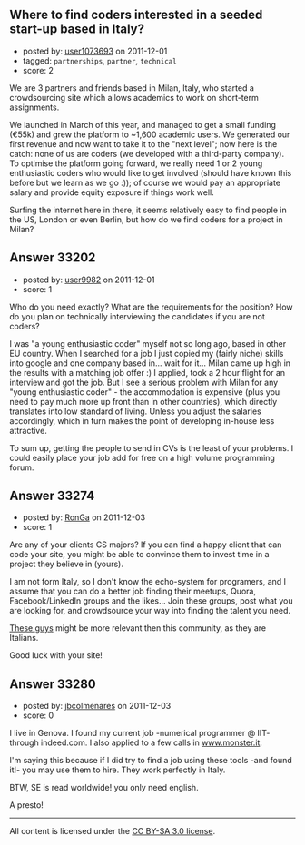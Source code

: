 ## Where to find coders interested in a seeded start-up based in Italy?

- posted by: [user1073693](https://stackexchange.com/users/-1/14771-user1073693) on 2011-12-01
- tagged: `partnerships`, `partner`, `technical`
- score: 2

We are 3 partners and friends based in Milan, Italy, who started a crowdsourcing site which allows academics to work on short-term assignments. 

We launched in March of this year, and managed to get a small funding (€55k) and grew the platform to ~1,600 academic users. We generated our first revenue and now want to take it to the "next level"; now here is the catch: none of us are coders (we developed with a third-party company). To optimise the platform going forward, we really need 1 or 2 young enthusiastic coders who would like to get involved (should have known this before but we learn as we go :)); of course we would pay an appropriate salary and provide equity exposure if things work well.

Surfing the internet here in there, it seems relatively easy to find people in the US, London or even Berlin, but how do we find coders for a project in Milan? 

 


## Answer 33202

- posted by: [user9982](https://stackexchange.com/users/-1/9982-user9982) on 2011-12-01
- score: 1

Who do you need exactly? What are the requirements for the position? How do you plan on technically interviewing the candidates if you are not coders?

I was "a young enthusiastic coder" myself not so long ago, based in other EU country. When I searched for a job I just copied my (fairly niche) skills into google and one company based in... wait for it... Milan came up high in the results with a matching job offer :) I applied, took a 2 hour flight for an interview and got the job. But I see a serious problem with Milan for any "young enthusiastic coder" - the accommodation is expensive (plus you need to pay much more up front than in other countries), which directly translates into low standard of living. Unless you adjust the salaries accordingly, which in turn makes the point of developing in-house less attractive.

To sum up, getting the people to send in CVs is the least of your problems. I could easily place your job add for free on a high volume programming forum.


## Answer 33274

- posted by: [RonGa](https://stackexchange.com/users/-1/218-ronga) on 2011-12-03
- score: 1

<p>Are any of your clients CS majors?  If you can find a happy client that can code your site, you might be able to convince them to invest time in a project they believe in (yours).</p>

<p>I am not form Italy, so I don't know the echo-system for programers, and I assume that you can do a better job finding their meetups, Quora, Facebook/LinkedIn groups and the likes...  Join these groups, post what you are looking for, and crowdsource your way into finding the talent you need.</p>

<p><a href="http://area51.stackexchange.com/proposals/36429/stack-overflow-in-italian">These guys</a> might be more relevant then this community, as they are Italians.</p>

<p>Good luck with your site!</p>



## Answer 33280

- posted by: [jbcolmenares](https://stackexchange.com/users/-1/14024-jbcolmenares) on 2011-12-03
- score: 0

I live in Genova. I found my current job -numerical programmer @ IIT- through indeed.com. I also applied to a few calls in www.monster.it.

I'm saying this because if I did try to find a job using these tools -and found it!- you may use them to hire. They work perfectly in Italy.

BTW, SE is read worldwide! you only need english.

A presto!



---

All content is licensed under the [CC BY-SA 3.0 license](https://creativecommons.org/licenses/by-sa/3.0/).
